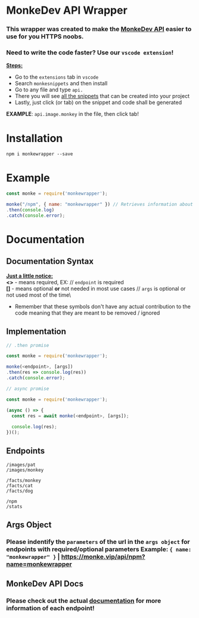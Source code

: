 # MonkeDev API Wrapper

### This wrapper was created to make the [MonkeDev API](https://monke.vip/api/docs) easier to use for you HTTPS noobs. 

### Need to write the code faster? Use our `vscode extension`!
**<ins>Steps:</ins>**
* Go to the `extensions` tab in `vscode` 
* Search `monkesnippets` and then install
* Go to any file and type `api.`
* There you will see [all the snippets](https://cdn.discordapp.com/attachments/715004705193066536/803078182483263528/unknown.png) that can be created into your project
* Lastly, just click (or tab) on the snippet and code shall be generated

**EXAMPLE**: `api.image.monkey` in the file, then click tab!

# Installation
```
npm i monkewrapper --save
```

# Example
```js
const monke = require('monkewrapper');

monke("/npm", { name: "monkewrapper" }) // Retrieves information about that npm package
.then(console.log)
.catch(console.error);
```

# Documentation
## Documentation Syntax
**<ins>Just a little notice:</ins>**\
**<>** - means required, EX: <endpoint> // `endpoint` is required\
**[]** - means optional **or** not needed in most use cases // `args` is optional or not used most of the time\
* Remember that these symbols don't have any actual contribution to the code meaning that they are meant to be removed / ignored
  
## Implementation
```js
// .then promise

const monke = require('monkewrapper');

monke(<endpoint>, [args])
.then(res => console.log(res))
.catch(console.error);

// async promise

const monke = require('monkewrapper');

(async () => {
  const res = await monke(<endpoint>, [args]);
  
  console.log(res);
})();
```

## Endpoints
`/images/pat`\
`/images/monkey`

`/facts/monkey`\
`/facts/cat`\
`/facts/dog`

`/npm`\
`/stats`

## Args Object
### Please indentify the `parameters` of the url in the `args object` for endpoints with required/optional parameters **Example:** `{ name: "monkewrapper" }` | https://monke.vip/api/npm?name=monkewrapper


## MonkeDev API Docs
### Please check out the actual [documentation](https://monke.vip/api/docs) for more information of each endpoint!
